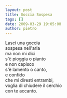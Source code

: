 ```yaml
---
layout: post
title: Goccia Sospesa
tags: []
date: 2009-03-29 19:05:00
author: pietro
---
```

Lasci una goccia<br/>sospesa nell'aria<br/>ma non mi dici<br/>s'è pioggia o pianto<br/>e non capisco<br/>s'è lamento o canto,<br/>e confido<br/>che mi diresti entrambi,<br/>voglia di chiudere il cerchio<br/>con te accanto.
